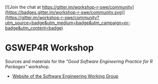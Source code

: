 [![Join the chat at https://gitter.im/workshop-r-swe/community](https://badges.gitter.im/workshop-r-swe/community.svg)](https://gitter.im/workshop-r-swe/community?utm_source=badge&utm_medium=badge&utm_campaign=pr-badge&utm_content=badge)

# GSWEP4R Workshop

Sources and materials for the *"Good Software Engineering Practice for R Packages"* workshop.

* [Website of the Software Engineering Working Group](https://rconsortium.github.io/asa-biop-swe-wg/)

